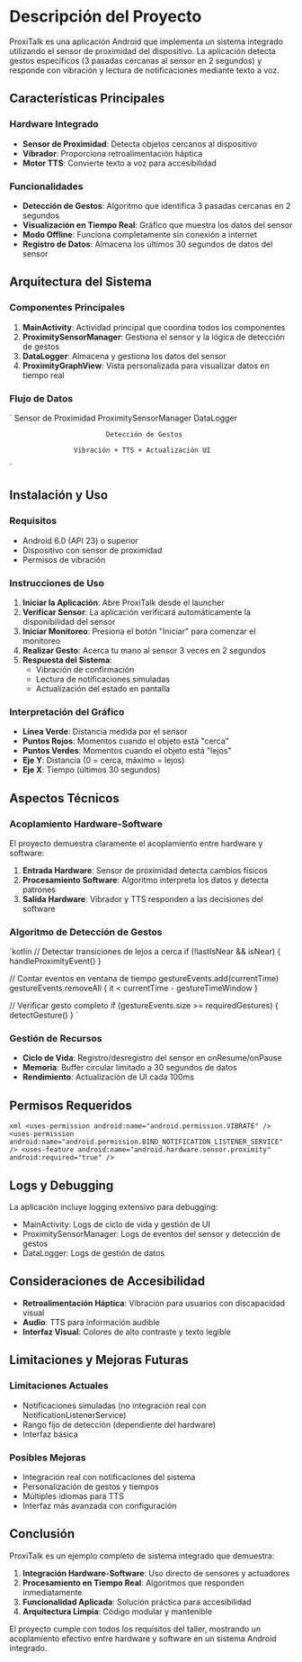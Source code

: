 ﻿# Descripción del Proyecto

ProxiTalk es una aplicación Android que implementa un sistema integrado utilizando el sensor de proximidad del dispositivo. La aplicación detecta gestos específicos (3 pasadas cercanas al sensor en 2 segundos) y responde con vibración y lectura de notificaciones mediante texto a voz.

## Características Principales

### Hardware Integrado
- **Sensor de Proximidad**: Detecta objetos cercanos al dispositivo
- **Vibrador**: Proporciona retroalimentación háptica
- **Motor TTS**: Convierte texto a voz para accesibilidad

### Funcionalidades
- **Detección de Gestos**: Algoritmo que identifica 3 pasadas cercanas en 2 segundos
- **Visualización en Tiempo Real**: Gráfico que muestra los datos del sensor
- **Modo Offline**: Funciona completamente sin conexión a internet
- **Registro de Datos**: Almacena los últimos 30 segundos de datos del sensor

## Arquitectura del Sistema

### Componentes Principales

1. **MainActivity**: Actividad principal que coordina todos los componentes
2. **ProximitySensorManager**: Gestiona el sensor y la lógica de detección de gestos
3. **DataLogger**: Almacena y gestiona los datos del sensor
4. **ProximityGraphView**: Vista personalizada para visualizar datos en tiempo real

### Flujo de Datos

`
Sensor de Proximidad  ProximitySensorManager  DataLogger
                                    
                            Detección de Gestos
                                    
                    Vibración + TTS + Actualización UI
`

## Instalación y Uso

### Requisitos
- Android 6.0 (API 23) o superior
- Dispositivo con sensor de proximidad
- Permisos de vibración

### Instrucciones de Uso

1. **Iniciar la Aplicación**: Abre ProxiTalk desde el launcher
2. **Verificar Sensor**: La aplicación verificará automáticamente la disponibilidad del sensor
3. **Iniciar Monitoreo**: Presiona el botón "Iniciar" para comenzar el monitoreo
4. **Realizar Gesto**: Acerca tu mano al sensor 3 veces en 2 segundos
5. **Respuesta del Sistema**: 
   - Vibración de confirmación
   - Lectura de notificaciones simuladas
   - Actualización del estado en pantalla

### Interpretación del Gráfico

- **Línea Verde**: Distancia medida por el sensor
- **Puntos Rojos**: Momentos cuando el objeto está "cerca"
- **Puntos Verdes**: Momentos cuando el objeto está "lejos"
- **Eje Y**: Distancia (0 = cerca, máximo = lejos)
- **Eje X**: Tiempo (últimos 30 segundos)

## Aspectos Técnicos

### Acoplamiento Hardware-Software

El proyecto demuestra claramente el acoplamiento entre hardware y software:

1. **Entrada Hardware**: Sensor de proximidad detecta cambios físicos
2. **Procesamiento Software**: Algoritmo interpreta los datos y detecta patrones
3. **Salida Hardware**: Vibrador y TTS responden a las decisiones del software

### Algoritmo de Detección de Gestos

`kotlin
// Detectar transiciones de lejos a cerca
if (!lastIsNear && isNear) {
    handleProximityEvent()
}

// Contar eventos en ventana de tiempo
gestureEvents.add(currentTime)
gestureEvents.removeAll { it < currentTime - gestureTimeWindow }

// Verificar gesto completo
if (gestureEvents.size >= requiredGestures) {
    detectGesture()
}
`

### Gestión de Recursos

- **Ciclo de Vida**: Registro/desregistro del sensor en onResume/onPause
- **Memoria**: Buffer circular limitado a 30 segundos de datos
- **Rendimiento**: Actualización de UI cada 100ms

## Permisos Requeridos

`xml
<uses-permission android:name="android.permission.VIBRATE" />
<uses-permission android:name="android.permission.BIND_NOTIFICATION_LISTENER_SERVICE" />
<uses-feature android:name="android.hardware.sensor.proximity" android:required="true" />
`

## Logs y Debugging

La aplicación incluye logging extensivo para debugging:

- MainActivity: Logs de ciclo de vida y gestión de UI
- ProximitySensorManager: Logs de eventos del sensor y detección de gestos
- DataLogger: Logs de gestión de datos

## Consideraciones de Accesibilidad

- **Retroalimentación Háptica**: Vibración para usuarios con discapacidad visual
- **Audio**: TTS para información audible
- **Interfaz Visual**: Colores de alto contraste y texto legible

## Limitaciones y Mejoras Futuras

### Limitaciones Actuales
- Notificaciones simuladas (no integración real con NotificationListenerService)
- Rango fijo de detección (dependiente del hardware)
- Interfaz básica

### Posibles Mejoras
- Integración real con notificaciones del sistema
- Personalización de gestos y tiempos
- Múltiples idiomas para TTS
- Interfaz más avanzada con configuración

## Conclusión

ProxiTalk es un ejemplo completo de sistema integrado que demuestra:

1. **Integración Hardware-Software**: Uso directo de sensores y actuadores
2. **Procesamiento en Tiempo Real**: Algoritmos que responden inmediatamente
3. **Funcionalidad Aplicada**: Solución práctica para accesibilidad
4. **Arquitectura Limpia**: Código modular y mantenible

El proyecto cumple con todos los requisitos del taller, mostrando un acoplamiento efectivo entre hardware y software en un sistema Android integrado.
